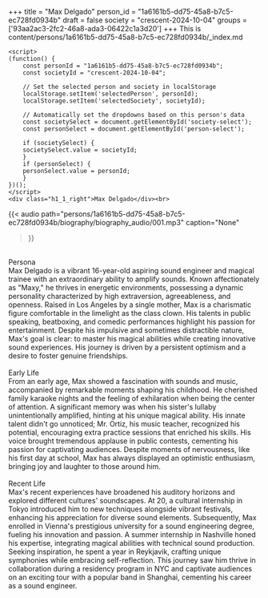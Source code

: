 +++
title = "Max Delgado"
person_id = "1a6161b5-dd75-45a8-b7c5-ec728fd0934b"
draft = false
society = "crescent-2024-10-04"
groups = ['93aa2ac3-2fc2-46a8-ada3-06422c1a3d20']
+++
This is content/persons/1a6161b5-dd75-45a8-b7c5-ec728fd0934b/_index.md


    <script>
    (function() {
        const personId = "1a6161b5-dd75-45a8-b7c5-ec728fd0934b";
        const societyId = "crescent-2024-10-04";

        // Set the selected person and society in localStorage
        localStorage.setItem('selectedPerson', personId);
        localStorage.setItem('selectedSociety', societyId);

        // Automatically set the dropdowns based on this person's data
        const societySelect = document.getElementById('society-select');
        const personSelect = document.getElementById('person-select');

        if (societySelect) {
        societySelect.value = societyId;
        }
        if (personSelect) {
        personSelect.value = personId;
        }
    })();
    </script>
    <div class="h1_1_right">Max Delgado</div><br>
{{< audio
    path="persons/1a6161b5-dd75-45a8-b7c5-ec728fd0934b/biography/biography_audio/001.mp3" 
    caption="None"
>}}
<br>
<div class="h2">Persona</div><div class="plain">Max Delgado is a vibrant 16-year-old aspiring sound engineer and magical trainee with an extraordinary ability to amplify sounds. Known affectionately as "Maxy," he thrives in energetic environments, possessing a dynamic personality characterized by high extraversion, agreeableness, and openness. Raised in Los Angeles by a single mother, Max is a charismatic figure comfortable in the limelight as the class clown. His talents in public speaking, beatboxing, and comedic performances highlight his passion for entertainment. Despite his impulsive and sometimes distractible nature, Max's goal is clear: to master his magical abilities while creating innovative sound experiences. His journey is driven by a persistent optimism and a desire to foster genuine friendships.</div><br>
<div class="h2">Early Life</div><div class="plain">From an early age, Max showed a fascination with sounds and music, accompanied by remarkable moments shaping his childhood. He cherished family karaoke nights and the feeling of exhilaration when being the center of attention. A significant memory was when his sister's lullaby unintentionally amplified, hinting at his unique magical ability. His innate talent didn't go unnoticed; Mr. Ortiz, his music teacher, recognized his potential, encouraging extra practice sessions that enriched his skills. His voice brought tremendous applause in public contests, cementing his passion for captivating audiences. Despite moments of nervousness, like his first day at school, Max has always displayed an optimistic enthusiasm, bringing joy and laughter to those around him.</div><br>
<div class="h2">Recent Life</div><div class="plain">Max's recent experiences have broadened his auditory horizons and explored different cultures' soundscapes. At 20, a cultural internship in Tokyo introduced him to new techniques alongside vibrant festivals, enhancing his appreciation for diverse sound elements. Subsequently, Max enrolled in Vienna's prestigious university for a sound engineering degree, fueling his innovation and passion. A summer internship in Nashville honed his expertise, integrating magical abilities with technical sound production. Seeking inspiration, he spent a year in Reykjavik, crafting unique symphonies while embracing self-reflection. This journey saw him thrive in collaboration during a residency program in NYC and captivate audiences on an exciting tour with a popular band in Shanghai, cementing his career as a sound engineer.</div><br>
